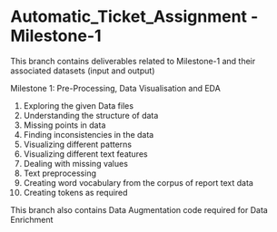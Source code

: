 # Automatic_Ticket_Assignment - Milestone-1
This branch contains deliverables related to Milestone-1 and their associated datasets (input and output)

Milestone 1: Pre-Processing, Data Visualisation and EDA
1. Exploring the given Data files
2. Understanding the structure of data
3. Missing points in data
4. Finding inconsistencies in the data
5. Visualizing different patterns
6. Visualizing different text features
7. Dealing with missing values
8. Text preprocessing
9. Creating word vocabulary from the corpus of report text data
10. Creating tokens as required

This branch also contains Data Augmentation code required for Data Enrichment

